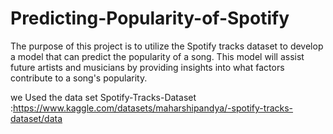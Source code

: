 # Predicting-Popularity-of-Spotify

The purpose 
of this project is to utilize the Spotify tracks dataset to develop a model that can predict the popularity of a song. This model will assist future artists and musicians by providing insights into what factors contribute to a song's popularity.

we Used the data set Spotify-Tracks-Dataset :https://www.kaggle.com/datasets/maharshipandya/-spotify-tracks-dataset/data



